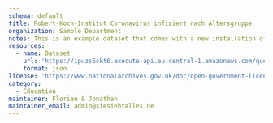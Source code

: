 ```yaml
---
schema: default
title: Robert-Koch-Institut Coronavirus infiziert nach Altersgruppe
organization: Sample Department
notes: This is an example dataset that comes with a new installation of JKAN
resources:
  - name: Dataset
    url: 'https://ipuzs6skt6.execute-api.eu-central-1.amazonaws.com/query/rki_corona_nach_altersgruppe'
    format: json
license: 'https://www.nationalarchives.gov.uk/doc/open-government-licence/version/3/'
category:
  - Education
maintainer: Florian & Jonathan
maintainer_email: admin@siesiehtalles.de
---
```

